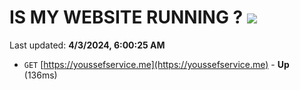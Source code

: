 # IS MY WEBSITE RUNNING ? [![](https://img.shields.io/static/v1?label=Sponsor&message=%E2%9D%A4&logo=GitHub&color=%23fe8e86)](https://github.com/sponsors/<username>)

Last updated: **4/3/2024, 6:00:25 AM**

- `GET` [https://youssefservice.me](https://youssefservice.me) - **Up** (136ms)
